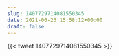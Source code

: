 ```yaml
---
slug: 1407729714081550345
date: 2021-06-23 15:58:12+00:00
draft: false
---
```


{{< tweet 1407729714081550345 >}}
